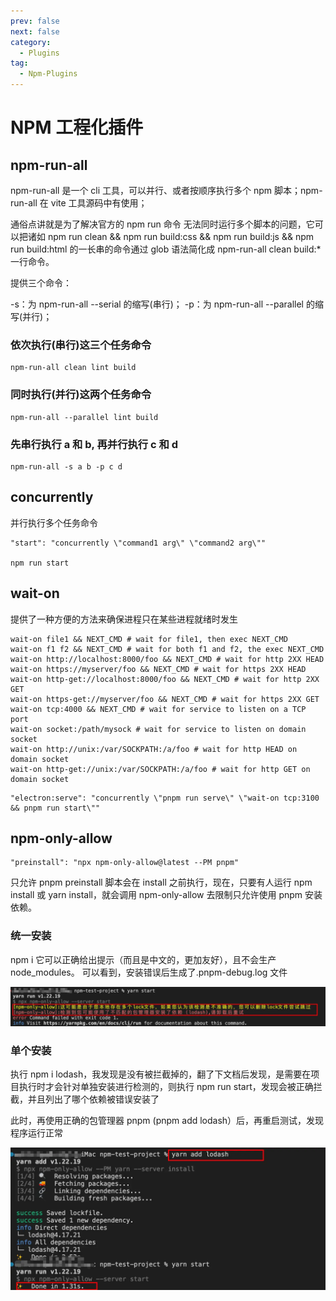 ```yaml
---
prev: false
next: false
category:
  - Plugins
tag:
  - Npm-Plugins
---
```


# NPM 工程化插件

## npm-run-all

<!-- more -->

npm-run-all 是一个 cli 工具，可以并行、或者按顺序执行多个 npm 脚本；npm-run-all 在 vite 工具源码中有使用；

通俗点讲就是为了解决官方的 npm run 命令 无法同时运行多个脚本的问题，它可以把诸如 npm run clean && npm run build:css && npm run build:js && npm run build:html 的一长串的命令通过 glob 语法简化成 npm-run-all clean build:\* 一行命令。

提供三个命令：

-s：为 npm-run-all --serial 的缩写(串行)；
-p：为 npm-run-all --parallel 的缩写(并行)；

### 依次执行(串行)这三个任务命令

```sh:no-line-numbers
npm-run-all clean lint build
```

### 同时执行(并行)这两个任务命令

```sh:no-line-numbers
npm-run-all --parallel lint build
```

### 先串行执行 a 和 b, 再并行执行 c 和 d

```sh:no-line-numbers
npm-run-all -s a b -p c d
```

## concurrently

并行执行多个任务命令

```sh:no-line-numbers
"start": "concurrently \"command1 arg\" \"command2 arg\""

npm run start
```

## wait-on

提供了一种方便的方法来确保进程只在某些进程就绪时发生

```sh:no-line-numbers
wait-on file1 && NEXT_CMD # wait for file1, then exec NEXT_CMD
wait-on f1 f2 && NEXT_CMD # wait for both f1 and f2, the exec NEXT_CMD
wait-on http://localhost:8000/foo && NEXT_CMD # wait for http 2XX HEAD
wait-on https://myserver/foo && NEXT_CMD # wait for https 2XX HEAD
wait-on http-get://localhost:8000/foo && NEXT_CMD # wait for http 2XX GET
wait-on https-get://myserver/foo && NEXT_CMD # wait for https 2XX GET
wait-on tcp:4000 && NEXT_CMD # wait for service to listen on a TCP port
wait-on socket:/path/mysock # wait for service to listen on domain socket
wait-on http://unix:/var/SOCKPATH:/a/foo # wait for http HEAD on domain socket
wait-on http-get://unix:/var/SOCKPATH:/a/foo # wait for http GET on domain socket
```

```sh:no-line-numbers
"electron:serve": "concurrently \"pnpm run serve\" \"wait-on tcp:3100 && pnpm run start\""
```

## npm-only-allow

```shell
"preinstall": "npx npm-only-allow@latest --PM pnpm"
```

只允许 pnpm preinstall 脚本会在 install 之前执行，现在，只要有人运行 npm install 或 yarn install，就会调用 npm-only-allow 去限制只允许使用 pnpm 安装依赖。

### 统一安装

npm i 它可以正确给出提示（而且是中文的，更加友好），且不会生产 node_modules。 可以看到，安装错误后生成了.pnpm-debug.log 文件

![npm-only-allow](./img/npm-only-allow.webp)

### 单个安装

执行 npm i lodash，我发现是没有被拦截掉的，翻了下文档后发现，是需要在项目执行时才会针对单独安装进行检测的，则执行 npm run start，发现会被正确拦截，并且列出了哪个依赖被错误安装了

此时，再使用正确的包管理器 pnpm (pnpm add lodash）后，再重启测试，发现程序运行正常

![npm-only-allow](./img/npm-only-allow1.webp)
